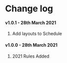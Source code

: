 # Change log

#### v1.0.1 - 28th March 2021
1. Add layouts to Schedule

#### v1.0.0 - 28th March 2021
1. 2021 Rules Added

